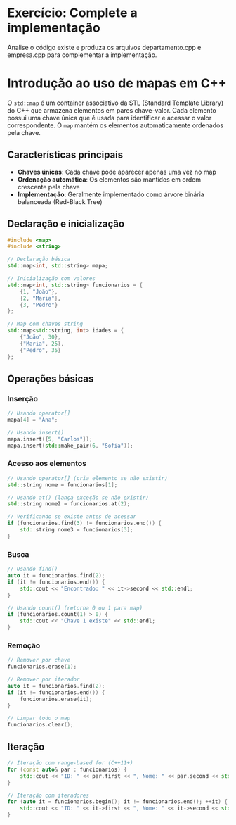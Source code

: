 # Exercício: Complete a implementação 

Analise o código existe e produza os arquivos departamento.cpp e empresa.cpp para complementar a implementação.

# Introdução ao uso de mapas em C++

O `std::map` é um container associativo da STL (Standard Template Library) do C++ que armazena elementos em pares chave-valor. Cada elemento possui uma chave única que é usada para identificar e acessar o valor correspondente. O `map` mantém os elementos automaticamente ordenados pela chave.

## Características principais

- **Chaves únicas**: Cada chave pode aparecer apenas uma vez no map
- **Ordenação automática**: Os elementos são mantidos em ordem crescente pela chave
- **Implementação**: Geralmente implementado como árvore binária balanceada (Red-Black Tree)

## Declaração e inicialização

```cpp
#include <map>
#include <string>

// Declaração básica
std::map<int, std::string> mapa;

// Inicialização com valores
std::map<int, std::string> funcionarios = {
    {1, "João"},
    {2, "Maria"},
    {3, "Pedro"}
};

// Map com chaves string
std::map<std::string, int> idades = {
    {"João", 30},
    {"Maria", 25},
    {"Pedro", 35}
};
```

## Operações básicas

### Inserção
```cpp
// Usando operator[]
mapa[4] = "Ana";

// Usando insert()
mapa.insert({5, "Carlos"});
mapa.insert(std::make_pair(6, "Sofia"));
```

### Acesso aos elementos
```cpp
// Usando operator[] (cria elemento se não existir)
std::string nome = funcionarios[1];

// Usando at() (lança exceção se não existir)
std::string nome2 = funcionarios.at(2);

// Verificando se existe antes de acessar
if (funcionarios.find(3) != funcionarios.end()) {
    std::string nome3 = funcionarios[3];
}
```

### Busca
```cpp
// Usando find()
auto it = funcionarios.find(2);
if (it != funcionarios.end()) {
    std::cout << "Encontrado: " << it->second << std::endl;
}

// Usando count() (retorna 0 ou 1 para map)
if (funcionarios.count(1) > 0) {
    std::cout << "Chave 1 existe" << std::endl;
}
```

### Remoção
```cpp
// Remover por chave
funcionarios.erase(1);

// Remover por iterador
auto it = funcionarios.find(2);
if (it != funcionarios.end()) {
    funcionarios.erase(it);
}

// Limpar todo o map
funcionarios.clear();
```

## Iteração

```cpp
// Iteração com range-based for (C++11+)
for (const auto& par : funcionarios) {
    std::cout << "ID: " << par.first << ", Nome: " << par.second << std::endl;
}

// Iteração com iteradores
for (auto it = funcionarios.begin(); it != funcionarios.end(); ++it) {
    std::cout << "ID: " << it->first << ", Nome: " << it->second << std::endl;
}
```

